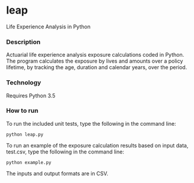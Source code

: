 # leap
Life Experience Analysis in Python

### Description
Actuarial life experience analysis exposure calculations coded in Python.  The program calculates the exposure by lives and amounts over a policy lifetime, by tracking the age, duration and calendar years, over the period.


### Technology
Requires Python 3.5


### How to run
To run the included unit tests, type the following in the command line:

    python leap.py

To run an example of the exposure calculation results based on input data, test.csv, type the following in the command line:

    python example.py

The inputs and output formats are in CSV. 